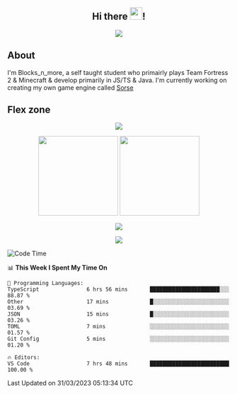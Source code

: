 <h2 align="center">
  Hi there <img src="https://media.giphy.com/media/hvRJCLFzcasrR4ia7z/giphy.gif" width="28">!
</h2>

<p align="center">
  <img src="https://forthebadge.com/images/badges/0-percent-optimized.svg">
</p>

## About
I'm Blocks_n_more, a self taught student who primairly plays Team Fortress 2 & Minecraft & develop primarily in JS/TS & Java. I'm currently working on creating my own game engine called [Sorse](https://github.com/Wave-Studio/sorse2)

## Flex zone
<p align="center">
 <img src="https://github-profile-summary-cards.vercel.app/api/cards/profile-details?username=Blocksnmore&theme=github_dark">
</p>
<p align="center">
 <img height="180em" src="https://github-readme-stats-git-masterrstaa-rickstaa.vercel.app/api?username=Blocksnmore&show_icons=true&theme=dark&hide_border=true">
 <img height="180em" src="https://github-readme-stats-git-masterrstaa-rickstaa.vercel.app/api/top-langs/?username=Blocksnmore&layout=compact&theme=dark&hide_border=true"> 
</p>
<p align="center">
 <img src="https://github-readme-streak-stats.herokuapp.com/?user=Blocksnmore&theme=dark&hide_border=true">
</p>
<p align="center">
 <img src="https://github-readme-activity-graph.cyclic.app/graph?username=Blocksnmore&theme=github&hide_border=true"> 
</p>

<!--START_SECTION:waka-->
![Code Time](http://img.shields.io/badge/Code%20Time-481%20hrs%2057%20mins-blue)

📊 **This Week I Spent My Time On** 

```text
💬 Programming Languages: 
TypeScript               6 hrs 56 mins       ██████████████████████░░░   88.87 % 
Other                    17 mins             █░░░░░░░░░░░░░░░░░░░░░░░░   03.69 % 
JSON                     15 mins             █░░░░░░░░░░░░░░░░░░░░░░░░   03.26 % 
TOML                     7 mins              ░░░░░░░░░░░░░░░░░░░░░░░░░   01.57 % 
Git Config               5 mins              ░░░░░░░░░░░░░░░░░░░░░░░░░   01.20 % 

🔥 Editors: 
VS Code                  7 hrs 48 mins       █████████████████████████   100.00 % 
```


 Last Updated on 31/03/2023 05:13:34 UTC
<!--END_SECTION:waka-->

